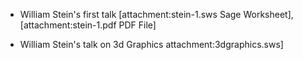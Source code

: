   * William Stein's first talk [attachment:stein-1.sws Sage Worksheet], [attachment:stein-1.pdf PDF File]

  * William Stein's talk on 3d Graphics attachment:3dgraphics.sws]

